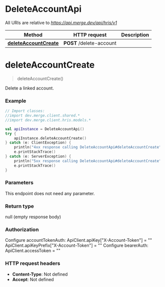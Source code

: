 # DeleteAccountApi

All URIs are relative to *https://api.merge.dev/api/hris/v1*

Method | HTTP request | Description
------------- | ------------- | -------------
[**deleteAccountCreate**](DeleteAccountApi.md#deleteAccountCreate) | **POST** /delete-account | 


<a name="deleteAccountCreate"></a>
# **deleteAccountCreate**
> deleteAccountCreate()



Delete a linked account.

### Example
```kotlin
// Import classes:
//import dev.merge.client.shared.*
//import dev.merge.client.hris.models.*

val apiInstance = DeleteAccountApi()
try {
    apiInstance.deleteAccountCreate()
} catch (e: ClientException) {
    println("4xx response calling DeleteAccountApi#deleteAccountCreate")
    e.printStackTrace()
} catch (e: ServerException) {
    println("5xx response calling DeleteAccountApi#deleteAccountCreate")
    e.printStackTrace()
}
```

### Parameters
This endpoint does not need any parameter.

### Return type

null (empty response body)

### Authorization


Configure accountTokenAuth:
    ApiClient.apiKey["X-Account-Token"] = ""
    ApiClient.apiKeyPrefix["X-Account-Token"] = ""
Configure bearerAuth:
    ApiClient.accessToken = ""

### HTTP request headers

 - **Content-Type**: Not defined
 - **Accept**: Not defined

